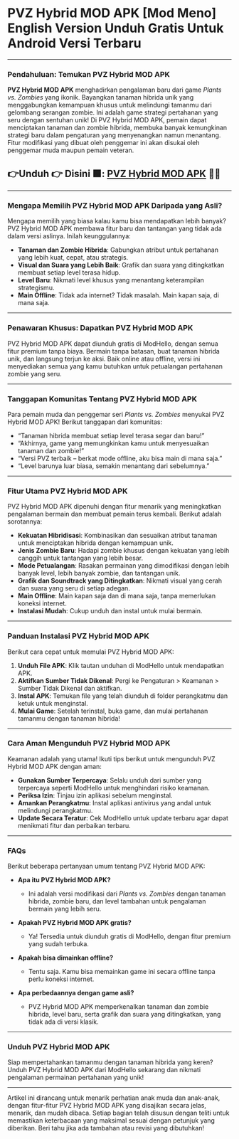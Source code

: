 # PVZ Hybrid MOD APK [Mod Meno] English Version Unduh Gratis Untuk Android Versi Terbaru

---

### Pendahuluan: Temukan PVZ Hybrid MOD APK
**PVZ Hybrid MOD APK** menghadirkan pengalaman baru dari game *Plants vs. Zombies* yang ikonik. Bayangkan tanaman hibrida unik yang menggabungkan kemampuan khusus untuk melindungi tamanmu dari gelombang serangan zombie. Ini adalah game strategi pertahanan yang seru dengan sentuhan unik! Di PVZ Hybrid MOD APK, pemain dapat menciptakan tanaman dan zombie hibrida, membuka banyak kemungkinan strategi baru dalam pengaturan yang menyenangkan namun menantang. Fitur modifikasi yang dibuat oleh penggemar ini akan disukai oleh penggemar muda maupun pemain veteran.


## 👉Unduh 👉 Disini 🟩: [PVZ Hybrid MOD APK](https://modhello.com/pvz-hybrid/) 👌🏻
---

### Mengapa Memilih PVZ Hybrid MOD APK Daripada yang Asli?
Mengapa memilih yang biasa kalau kamu bisa mendapatkan lebih banyak? PVZ Hybrid MOD APK membawa fitur baru dan tantangan yang tidak ada dalam versi aslinya. Inilah keunggulannya:

- **Tanaman dan Zombie Hibrida**: Gabungkan atribut untuk pertahanan yang lebih kuat, cepat, atau strategis.
- **Visual dan Suara yang Lebih Baik**: Grafik dan suara yang ditingkatkan membuat setiap level terasa hidup.
- **Level Baru**: Nikmati level khusus yang menantang keterampilan strategismu.
- **Main Offline**: Tidak ada internet? Tidak masalah. Main kapan saja, di mana saja.

---

### Penawaran Khusus: Dapatkan PVZ Hybrid MOD APK
PVZ Hybrid MOD APK dapat diunduh gratis di ModHello, dengan semua fitur premium tanpa biaya. Bermain tanpa batasan, buat tanaman hibrida unik, dan langsung terjun ke aksi. Baik online atau offline, versi ini menyediakan semua yang kamu butuhkan untuk petualangan pertahanan zombie yang seru.

---

### Tanggapan Komunitas Tentang PVZ Hybrid MOD APK
Para pemain muda dan penggemar seri *Plants vs. Zombies* menyukai PVZ Hybrid MOD APK! Berikut tanggapan dari komunitas:

- “Tanaman hibrida membuat setiap level terasa segar dan baru!”
- “Akhirnya, game yang memungkinkan kamu untuk menyesuaikan tanaman dan zombie!”
- “Versi PVZ terbaik – berkat mode offline, aku bisa main di mana saja.”
- “Level barunya luar biasa, semakin menantang dari sebelumnya.”

---

### Fitur Utama PVZ Hybrid MOD APK
PVZ Hybrid MOD APK dipenuhi dengan fitur menarik yang meningkatkan pengalaman bermain dan membuat pemain terus kembali. Berikut adalah sorotannya:

- **Kekuatan Hibridisasi**: Kombinasikan dan sesuaikan atribut tanaman untuk menciptakan hibrida dengan kemampuan unik.
- **Jenis Zombie Baru**: Hadapi zombie khusus dengan kekuatan yang lebih canggih untuk tantangan yang lebih besar.
- **Mode Petualangan**: Rasakan permainan yang dimodifikasi dengan lebih banyak level, lebih banyak zombie, dan tantangan unik.
- **Grafik dan Soundtrack yang Ditingkatkan**: Nikmati visual yang cerah dan suara yang seru di setiap adegan.
- **Main Offline**: Main kapan saja dan di mana saja, tanpa memerlukan koneksi internet.
- **Instalasi Mudah**: Cukup unduh dan instal untuk mulai bermain.

---

### Panduan Instalasi PVZ Hybrid MOD APK
Berikut cara cepat untuk memulai PVZ Hybrid MOD APK:

1. **Unduh File APK**: Klik tautan unduhan di ModHello untuk mendapatkan APK.
2. **Aktifkan Sumber Tidak Dikenal**: Pergi ke Pengaturan > Keamanan > Sumber Tidak Dikenal dan aktifkan.
3. **Instal APK**: Temukan file yang telah diunduh di folder perangkatmu dan ketuk untuk menginstal.
4. **Mulai Game**: Setelah terinstal, buka game, dan mulai pertahanan tamanmu dengan tanaman hibrida!

---

### Cara Aman Mengunduh PVZ Hybrid MOD APK
Keamanan adalah yang utama! Ikuti tips berikut untuk mengunduh PVZ Hybrid MOD APK dengan aman:

- **Gunakan Sumber Terpercaya**: Selalu unduh dari sumber yang terpercaya seperti ModHello untuk menghindari risiko keamanan.
- **Periksa Izin**: Tinjau izin aplikasi sebelum menginstal.
- **Amankan Perangkatmu**: Instal aplikasi antivirus yang andal untuk melindungi perangkatmu.
- **Update Secara Teratur**: Cek ModHello untuk update terbaru agar dapat menikmati fitur dan perbaikan terbaru.

---

### FAQs
Berikut beberapa pertanyaan umum tentang PVZ Hybrid MOD APK:

- **Apa itu PVZ Hybrid MOD APK?**
   - Ini adalah versi modifikasi dari *Plants vs. Zombies* dengan tanaman hibrida, zombie baru, dan level tambahan untuk pengalaman bermain yang lebih seru.

- **Apakah PVZ Hybrid MOD APK gratis?**
   - Ya! Tersedia untuk diunduh gratis di ModHello, dengan fitur premium yang sudah terbuka.

- **Apakah bisa dimainkan offline?**
   - Tentu saja. Kamu bisa memainkan game ini secara offline tanpa perlu koneksi internet.

- **Apa perbedaannya dengan game asli?**
   - PVZ Hybrid MOD APK memperkenalkan tanaman dan zombie hibrida, level baru, serta grafik dan suara yang ditingkatkan, yang tidak ada di versi klasik.

---

### Unduh PVZ Hybrid MOD APK
Siap mempertahankan tamanmu dengan tanaman hibrida yang keren? Unduh PVZ Hybrid MOD APK dari ModHello sekarang dan nikmati pengalaman permainan pertahanan yang unik!

---

Artikel ini dirancang untuk menarik perhatian anak muda dan anak-anak, dengan fitur-fitur PVZ Hybrid MOD APK yang disajikan secara jelas, menarik, dan mudah dibaca. Setiap bagian telah disusun dengan teliti untuk memastikan keterbacaan yang maksimal sesuai dengan petunjuk yang diberikan. Beri tahu jika ada tambahan atau revisi yang dibutuhkan!
